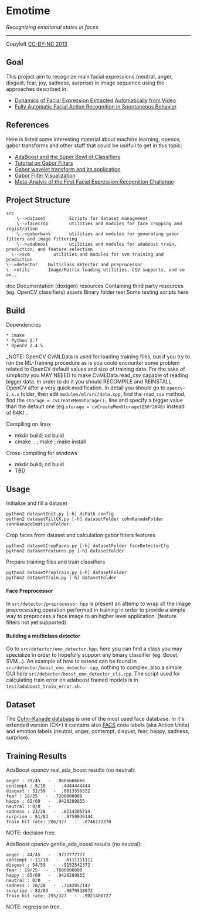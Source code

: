 Emotime
=======

_Recognizing emotional states in faces_

----------------------------------------------
Copyleft [CC-BY-NC 2013](http://creativecommons.org/licenses/by-nc/3.0/)

## Goal
This project aim to recognize main facial expressions (neutral, anger, disgust, fear, joy, sadness, surprise) in image 
sequence using the approaches described in:

* [Dynamics of Facial Expression Extracted Automatically from Video](http://ieeexplore.ieee.org/xpl/articleDetails.jsp?arnumber=1384873)
* [Fully Automatic Facial Action Recognition in Spontaneous Behavior](http://ieeexplore.ieee.org/xpl/articleDetails.jsp?arnumber=1613024)

## References

Here is listed some interesting material about machine learning, opencv, gabor transforms and other 
stuff that could be usefull to get in this topic:

 * [AdaBoost and the Super Bowl of Classifiers](http://www.inf.fu-berlin.de/inst/ag-ki/rojas_home/documents/tutorials/adaboost4.pdf)
 * [Tutorial on Gabor Filters](http://mplab.ucsd.edu/tutorials/gabor.pdf)
 * [Gabor wavelet transform and its application](http://disp.ee.ntu.edu.tw/~pujols/Gabor%20wavelet%20transform%20and%20its%20application.pdf)
 * [Gabor Filter Visualization](http://www.cs.umd.edu/class/spring2005/cmsc838s/assignment-projects/gabor-filter-visualization/report.pdf)
 * [Meta-Analyis of the First Facial Expression Recognition Challenge](http://ieeexplore.ieee.org/xpl/articleDetails.jsp?arnumber=6222016)

## Project Structure

	src
		\-->dataset 		Scripts for dataset management
		\-->facecrop 		utilities and modules for face cropping and registration
		\-->gaborbank		utilities and modules for generating gabor filters and image filtering
		\-->adaboost 		utilities and modules for adaboost train, prediction, and feature selection
	  \-->svm         utilities and modules for svm training and prediction
    \-->detector    Multiclass detector and preprocessor
    \-->utils       Image/Matrix loading utilities, CSV supports, and so on..
    
  doc
							Documentation (doxigen)
	resources
							Containing third party resources (eg. OpenCV classifiers)
	assets
							Binary folder
  test
              Some testing scripts here

## Build

Dependencies

	* cmake
	* Python 2.7 
	* OpenCV 2.4.5

_NOTE: OpenCV CvMLData is used for loading training files, but if you try to run the ML-Training procedure as is you could encounter some problem related to OpenCV default values and size of training data.
For the sake of simplicity you MAY NEEED to make CvMLData.read_csv capable of reading bigger data. In order to do it you should RECOMPILE and REINSTALL OpenCV after a very quick modification.
In detail you should go to `opencv-2.x.x` folder, then edit `modules/ml/src/data.cpp`, find the `read_csv` method, find the `storage = cvCreateMemStorage();` line and specify a bigger value than the default one (eg.`storage = cvCreateMemStorage(256*2048)` instead of 64K)  _

Compiling on linux

* mkdir build; cd build
* cmake .. ; make ; make install

Cross-compiling for windows

* mkdir build; cd build
* TBD



## Usage

Initialize and fill a dataset

	python2 datasetInit.py [-h] dsPath config
	python2 datasetFillCK.py [-h] datasetFolder cohnKanadeFolder cohnKanadeEmotionsFolder

Crop faces from dataset and calculation gabor filters features

	python2 datasetCropFaces.py [-h] datasetFolder faceDetectorCfg
	python2 datasetFeatures.py [-h] datasetFolder


Prepare training files and train classifiers

	python2 datasetPrepTrain.py [-h] datasetFolder
	python2 datasetTrain.py [-h] datasetFolder


#### Face Preprocessor

In `src/detector/preprocessor.hpp` is present an attemp to wrap all the image preprocessing operation performed in training in order to provide a simple way to preprocess a face image to an higher level application. (feature filters not yet supported)

#### Building a multiclass detector 

Go to `src/detector/emo_detector.hpp`, here you can find a class you may specialize in order to hopefully support any binary classifier (eg. Boost, SVM ..).
An example of how to extend can be found in `src/detector/boost_emo_detector.cpp`, nothing to complex, also a simple GUI here `src/detector/boost_emo_detector_cli.cpp`. The script used for calculating train error on adaboost trained models is in `test/adaboost_train_error.sh`.



## Dataset

The [Cohn-Kanade database](http://www.consortium.ri.cmu.edu/ckagree/) is one of the most used face database. In it's extended version (CK+) it contains also [FACS](http://en.wikipedia.org/wiki/Facial_Action_Coding_System) 
code labels (aka Action Units) and emotion labels (neutral, anger, contempt, disgust, fear, happy, sadness, surprise).


## Training Results


AdaBoost opencv real_ada_boost results (no neutral):

``` 
anger : 39/45   -  .8666666666
contempt : 8/18   -  .4444444444
disgust : 52/59   -  .8813559322
fear : 18/25   -  .7200000000
happy : 65/69   -  .9420289855
neutral : 0/0   -  
sadness : 23/28   -  .8214285714
surprise : 81/83   -  .9759036144
Train hit rate: 286/327   -  .8746177370
```
NOTE: decision tree.

AdaBoost opencv gentle_ada_boost results (no neutral):

```
anger : 44/45   -  .9777777777
contempt : 11/18   -  .6111111111
disgust : 54/59   -  .9152542372
fear : 19/25   -  .7600000000
happy : 65/69   -  .9420289855
neutral : 0/0   -  
sadness : 20/28   -  .7142857142
surprise : 82/83   -  .9879518072
Train hit rate: 295/327   -  .9021406727

```
NOTE: regression tree.
